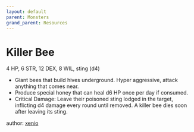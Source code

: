 ```yaml
---
layout: default
parent: Monsters
grand_parent: Resources
---
```


# Killer Bee
4 HP, 6 STR, 12 DEX, 8 WIL, sting (d4)
- Giant bees that build hives underground. Hyper aggressive, attack anything that comes near.
- Produce special honey that can heal d6 HP once per day if consumed.
- Critical Damage: Leave their poisoned sting lodged in the target, inflicting d4 damage every round until removed. A killer bee dies soon after leaving its sting.

author: [xenio](https://xenioinabottle.blogspot.com)

